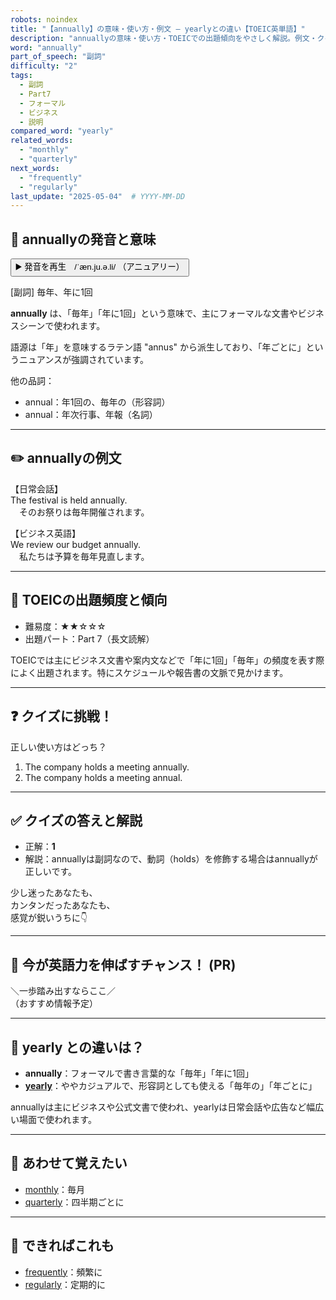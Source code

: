 ```yaml
---
robots: noindex
title: "【annually】の意味・使い方・例文 ― yearlyとの違い【TOEIC英単語】"
description: "annuallyの意味・使い方・TOEICでの出題傾向をやさしく解説。例文・クイズ付きでyearlyとの違いもわかりやすく学べます。"
word: "annually"
part_of_speech: "副詞"
difficulty: "2"
tags:
  - 副詞
  - Part7
  - フォーマル
  - ビジネス
  - 説明
compared_word: "yearly"
related_words:
  - "monthly"
  - "quarterly"
next_words:
  - "frequently"
  - "regularly"
last_update: "2025-05-04"  # YYYY-MM-DD
---
```


## 🔰 annuallyの発音と意味

<button class="play-audio" onclick="playTTS('annually')">
  <span class="play-audio-main">
    ▶️ 発音を再生　/ˈæn.ju.ə.li/
  </span>
  <span class="play-audio-sub">
    （アニュアリー）
  </span>
</button>

[副詞] 毎年、年に1回

**annually** は、「毎年」「年に1回」という意味で、主にフォーマルな文書やビジネスシーンで使われます。

語源は「年」を意味するラテン語 "annus" から派生しており、「年ごとに」というニュアンスが強調されています。

他の品詞：  
- annual：年1回の、毎年の（形容詞）
- annual：年次行事、年報（名詞）

---

## ✏️ annuallyの例文

【日常会話】  
The festival is held annually.  
　そのお祭りは毎年開催されます。

【ビジネス英語】  
We review our budget annually.  
　私たちは予算を毎年見直します。

---

## 🎯 TOEICの出題頻度と傾向

- 難易度：★★☆☆☆
- 出題パート：Part 7（長文読解）

TOEICでは主にビジネス文書や案内文などで「年に1回」「毎年」の頻度を表す際によく出題されます。特にスケジュールや報告書の文脈で見かけます。

---

## ❓ クイズに挑戦！

正しい使い方はどっち？

1. The company holds a meeting annually.  
2. The company holds a meeting annual.

---

## ✅ クイズの答えと解説

- 正解：**1**
- 解説：annuallyは副詞なので、動詞（holds）を修飾する場合はannuallyが正しいです。

少し迷ったあなたも、  
カンタンだったあなたも、  
感覚が鋭いうちに👇️

---

## 🚀 今が英語力を伸ばすチャンス！ (PR)

<div class="info-center">
＼一歩踏み出すならここ／<br>  
（おすすめ情報予定）
</div>

---

## 🤔  yearly との違いは？

- **annually**：フォーマルで書き言葉的な「毎年」「年に1回」
- **[yearly](/word/yearly)**：ややカジュアルで、形容詞としても使える「毎年の」「年ごとに」

annuallyは主にビジネスや公式文書で使われ、yearlyは日常会話や広告など幅広い場面で使われます。

---

## 🧩 あわせて覚えたい

- [monthly](/word/monthly)：毎月
- [quarterly](/word/quarterly)：四半期ごとに

---

## 📖 できればこれも

- [frequently](/word/frequently)：頻繁に
- [regularly](/word/regularly)：定期的に

<!-- cvid: aid06_bid20 -->
